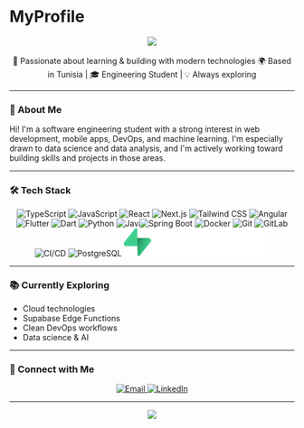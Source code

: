 # MyProfile

<!-- Header -->
<p align="center">
  <img src="https://capsule-render.vercel.app/api?type=waving&color=0:06B6D4,100:3B82F6&height=200&section=header&text=Hi%20there!%20I'm%20a%20Software%20Engineering%20Student%20👨‍💻&fontSize=28&fontColor=ffffff"/>
</p>

<p align="center">
  🚀 Passionate about learning & building with modern technologies  
  🌍 Based in Tunisia | 🎓 Engineering Student | 💡 Always exploring
</p>

---

### 🧠 About Me

Hi! I'm a software engineering student with a strong interest in web development, mobile apps, DevOps, and machine learning. I'm especially drawn to data science and data analysis, and I'm actively working toward building skills and projects in those areas.

---

### 🛠️ Tech Stack

<p align="center">
  <!-- Languages & Frontend -->
  <img src="https://cdn.jsdelivr.net/gh/devicons/devicon/icons/typescript/typescript-original.svg" height="50" alt="TypeScript" />
  <img src="https://cdn.jsdelivr.net/gh/devicons/devicon/icons/javascript/javascript-original.svg" height="50" alt="JavaScript" />
  <img src="https://cdn.jsdelivr.net/gh/devicons/devicon/icons/react/react-original.svg" height="50" alt="React" />
  <img src="https://cdn.jsdelivr.net/gh/devicons/devicon/icons/nextjs/nextjs-original.svg" height="50" alt="Next.js" />
  <img src="https://raw.githubusercontent.com/tailwindlabs/tailwindcss/master/.github/logo-light.svg" height="50" alt="Tailwind CSS" />
  <img src="https://cdn.jsdelivr.net/gh/devicons/devicon/icons/angularjs/angularjs-original.svg" height="50" alt="Angular" />

  <!-- Mobile & Backend -->
  <img src="https://cdn.jsdelivr.net/gh/devicons/devicon/icons/flutter/flutter-original.svg" height="50" alt="Flutter" />
  <img src="https://cdn.jsdelivr.net/gh/devicons/devicon/icons/dart/dart-original.svg" height="50" alt="Dart" />
  <img src="https://cdn.jsdelivr.net/gh/devicons/devicon/icons/python/python-original.svg" height="50" alt="Python" />
  <img src="https://cdn.jsdelivr.net/gh/devicons/devicon/icons/java/java-original.svg" height="50" alt="Java" />
  <img src="https://upload.wikimedia.org/wikipedia/commons/4/44/Spring_Framework_Logo_2018.svg" height="50" alt="Spring Boot" style="margin-left:-10px" />

  <!-- DevOps & Tools -->
  <img src="https://cdn.jsdelivr.net/gh/devicons/devicon/icons/docker/docker-original.svg" height="50" alt="Docker" />
  <img src="https://cdn.jsdelivr.net/gh/devicons/devicon/icons/git/git-original.svg" height="50" alt="Git" />
  <img src="https://cdn.jsdelivr.net/gh/devicons/devicon/icons/gitlab/gitlab-original.svg" height="50" alt="GitLab" />
  <img src="https://cdn-icons-png.flaticon.com/512/1183/1183672.png" height="50" alt="CI/CD" />

  <!-- Databases -->
  <img src="https://cdn.jsdelivr.net/gh/devicons/devicon/icons/postgresql/postgresql-original.svg" height="50" alt="PostgreSQL" />
  <img src="https://raw.githubusercontent.com/supabase/supabase/master/apps/www/public/images/logo-dark.png" height="50" alt="Supabase" />
</p>



---

### 📚 Currently Exploring

- Cloud technologies  
- Supabase Edge Functions  
- Clean DevOps workflows  
- Data science & AI
 


---

### 🤝 Connect with Me

<p align="center">
  <a href="mailto:youssef.debel3318@istic.ucar.tn" target="_blank" rel="noopener noreferrer">
    <img src="https://img.shields.io/badge/Gmail-D14836?style=for-the-badge&logo=gmail&logoColor=white" alt="Email" />
  </a>
  <a href="https://www.linkedin.com/in/youssef-debel-956a5a298" target="_blank" rel="noopener noreferrer">
    <img src="https://img.shields.io/badge/LinkedIn-0077B5?style=for-the-badge&logo=linkedin&logoColor=white" alt="LinkedIn" />
  </a>
</p>

---

<p align="center">
  <img src="https://capsule-render.vercel.app/api?type=waving&color=0:3B82F6,100:06B6D4&height=120&section=footer"/>
</p>
